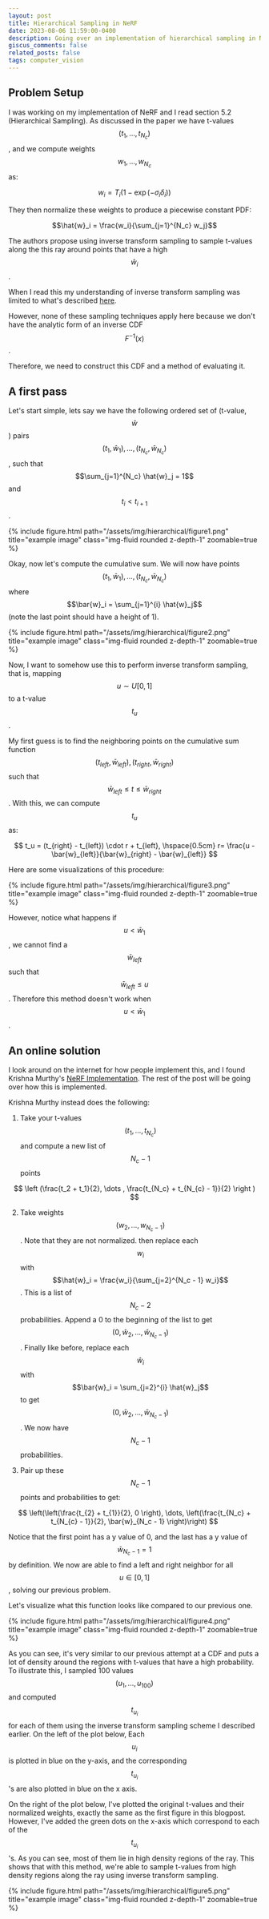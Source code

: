 ```yaml
---
layout: post
title: Hierarchical Sampling in NeRF
date: 2023-08-06 11:59:00-0400
description: Going over an implementation of hierarchical sampling in NeRF
giscus_comments: false
related_posts: false
tags: computer_vision
---
```


## Problem Setup 

I was working on my implementation of NeRF and I read section 5.2 (Hierarchical Sampling). As discussed in the paper we have t-values $$(t_1, \dots, t_{N_c})$$, and we compute weights $$w_1, \dots, w_{N_c}$$ as:

$$
w_i=T_i\left(1-\exp \left(-\sigma_i \delta_i\right)\right)
$$

They then normalize these weights to produce a piecewise constant PDF: 

$$\hat{w}_i = \frac{w_i}{\sum_{j=1}^{N_c} w_j}$$

The authors propose using inverse transform sampling to sample t-values along the this ray around points that have a high $$\hat{w}_i$$. 

When I read this my understanding of inverse transform sampling was limited to what's described [here](https://stephens999.github.io/fiveMinuteStats/inverse_transform_sampling.html#discrete_distributions).

However, none of these sampling techniques apply here because we don't have the analytic form of an inverse CDF $$F^{-1}(x)$$. 

Therefore, we need to construct this CDF and a method of evaluating it. 

## A first pass

Let's start simple, lets say we have the following ordered set of (t-value, $$\hat{w}$$) pairs $$(t_1, \hat{w}_1), \dots, (t_{N_c}, \hat{w}_{N_c})$$, such that $$\sum_{j=1}^{N_c} \hat{w}_j = 1$$ and $$t_i < t_{i+1}$$.


<div class="equation">
    <div class="col-sm mt-3 mt-md-0">
        {% include figure.html path="/assets/img/hierarchical/figure1.png" title="example image" class="img-fluid rounded z-depth-1" zoomable=true %}
    </div>
</div>

<!-- ![image something](https://www.searchenginejournal.com/wp-content/uploads/2014/09/google-logo-400x200.png) -->


Okay, now let's compute the cumulative sum. We will now have points $$(t_1, \bar{w}_1), \dots, (t_{N_c}, \bar{w}_{N_c})$$ where $$\bar{w}_i = \sum_{j=1}^{i} \hat{w}_j$$ (note the last point should have a height of 1).


<div class="equation">
    <div class="col-sm mt-3 mt-md-0">
        {% include figure.html path="/assets/img/hierarchical/figure2.png" title="example image" class="img-fluid rounded z-depth-1" zoomable=true %}
    </div>
</div>


Now, I want to somehow use this to perform inverse transform sampling, that is, mapping $$u \sim U[0,1]$$ to a t-value $$t_u$$. 

My first guess is to find the neighboring points on the cumulative sum function $$(t_{left}, \bar{w}_{left}), (t_{right}, \bar{w}_{right})$$ such that $$\bar{w}_{left} \leq t \leq \bar{w}_{right}$$. With this, we can compute $$t_u$$ as: 


$$
t_u = (t_{right} - t_{left}) \cdot r + t_{left}, \hspace{0.5cm} r=  \frac{u - \bar{w}_{left}}{\bar{w}_{right} - \bar{w}_{left}}
$$

Here are some visualizations of this procedure:


<div class="equation">
    <div class="col-sm mt-3 mt-md-0">
        {% include figure.html path="/assets/img/hierarchical/figure3.png" title="example image" class="img-fluid rounded z-depth-1" zoomable=true %}
    </div>
</div>


However, notice what happens if $$u < \bar{w}_1$$, we cannot find a $$\bar{w}_{left}$$ such that $$\bar{w}_{left} \leq u$$. Therefore this method doesn't work when $$u < \bar{w}_1$$. 

## An online solution

I look around on the internet for how people implement this, and I found Krishna Murthy's [NeRF Implementation](https://github.com/krrish94). The rest of the post will be going over how this is implemented. 

Krishna Murthy instead does the following:

1. Take your t-values $$(t_1, \dots, t_{N_c})$$ and compute a new list of $$N_c-1$$ points 

$$
\left (\frac{t_2 + t_1}{2}, \dots , \frac{t_{N_c} + t_{N_{c} - 1}}{2} \right )
$$

2. Take weights $$(w_2, \dots, w_{N_c - 1})$$. Note that they are not normalized. then replace each $$w_i$$ with $$\hat{w}_i = \frac{w_i}{\sum_{j=2}^{N_c - 1} w_i}$$. This is a list of $$N_c - 2$$ probabilities. Append a 0 to the beginning of the list to get $$(0, \hat{w}_2, \dots, \hat{w}_{N_c -1})$$. Finally like before, replace each $$\hat{w}_i$$ with $$\bar{w}_i = \sum_{j=2}^{i} \hat{w}_j$$ to get $$(0, \bar{w}_2, \dots, \bar{w}_{N_c -1})$$. We now have $$N_c - 1$$ probabilities. 

3. Pair up these $$N_c -1$$ points and probabilities to get:

$$
\left(\left(\frac{t_{2} + t_{1}}{2}, 0 \right), \dots,   \left(\frac{t_{N_c} + t_{N_{c} - 1}}{2}, \bar{w}_{N_c - 1} \right)\right)
$$

Notice that the first point has a y value of 0, and the last has a y value of $$\bar{w}_{N_c-1} =1$$ by definition. We now are able to find a left and right neighbor for all $$u \in [0,1]$$, solving our previous problem.  


Let's visualize what this function looks like compared to our previous one.


<div class="equation">
    <div class="col-sm mt-3 mt-md-0">
        {% include figure.html path="/assets/img/hierarchical/figure4.png" title="example image" class="img-fluid rounded z-depth-1" zoomable=true %}
    </div>
</div>


As you can see, it's very similar to our previous attempt at a CDF and puts a lot of density around the regions with t-values that have a high probability. To illustrate this, I sampled 100 values $$(u_1, ..., u_100)$$ and computed $$t_{u_i}$$ for each of them using the inverse transform sampling scheme I described earlier. On the left of the plot below, Each $$u_i$$ is plotted in blue on the y-axis, and the corresponding $$t_{u_i}$$'s are also plotted in blue on the x axis. 

On the right of the plot below, I've plotted the original t-values and their normalized weights, exactly the same as the first figure in this blogpost. However, I've added the green dots on the x-axis which correspond to each of the $$t_{u_i}$$'s. As you can see, most of them lie in high density regions of the ray. This shows that with this method, we're able to sample t-values from high density regions along the ray using inverse transform sampling.





<div class="equation">
    <div class="col-sm mt-3 mt-md-0">
        {% include figure.html path="/assets/img/hierarchical/figure5.png" title="example image" class="img-fluid rounded z-depth-1" zoomable=true %}
    </div>
</div>



